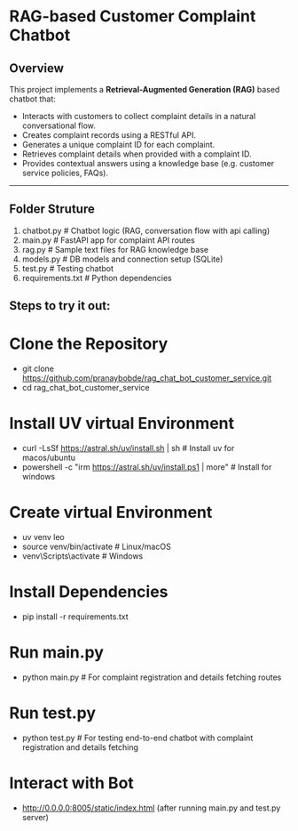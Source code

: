 # RAG-based Customer Complaint Chatbot

## Overview

This project implements a **Retrieval-Augmented Generation (RAG)** based chatbot that:

- Interacts with customers to collect complaint details in a natural conversational flow.
- Creates complaint records using a RESTful API.
- Generates a unique complaint ID for each complaint.
- Retrieves complaint details when provided with a complaint ID.
- Provides contextual answers using a knowledge base (e.g. customer service policies, FAQs).

---

## Folder Struture

1. chatbot.py # Chatbot logic (RAG, conversation flow with api calling)
2. main.py # FastAPI app for complaint API routes
3. rag.py # Sample text files for RAG knowledge base
4. models.py # DB models and connection setup (SQLite)
5. test.py # Testing chatbot 
6. requirements.txt # Python dependencies


## Steps to try it out:

# Clone the Repository
- git clone https://github.com/pranaybobde/rag_chat_bot_customer_service.git
- cd rag_chat_bot_customer_service

# Install UV virtual Environment
- curl -LsSf https://astral.sh/uv/install.sh | sh   # Install uv for macos/ubuntu
- powershell -c "irm https://astral.sh/uv/install.ps1 | more"   # Install for windows

# Create virtual Environment
- uv venv leo
- source venv/bin/activate   # Linux/macOS
- venv\Scripts\activate      # Windows

# Install Dependencies
- pip install -r requirements.txt

# Run main.py
- python main.py    # For complaint registration and details fetching routes

# Run test.py
- python test.py    # For testing end-to-end chatbot with complaint registration and details fetching

# Interact with Bot
- http://0.0.0.0:8005/static/index.html  (after running main.py and test.py server)
